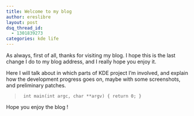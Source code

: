 ```yaml
---
title: Welcome to my blog
author: ereslibre
layout: post
dsq_thread_id:
  - 1301839273
categories: kde life
---
```

As always, first of all, thanks for visiting my blog. I hope this is the last change I do to my blog address, and I really hope you enjoy it.

Here I will talk about in which parts of KDE project I’m involved, and explain how the development progress goes on, maybe with some screenshots, and preliminary patches.

> ` int main(int argc, char **argv)
{
return 0;
}`

Hope you enjoy the blog !
